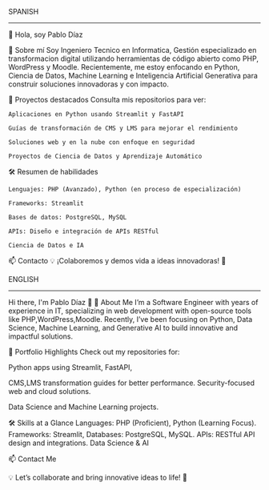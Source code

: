 SPANISH
__________
👋 Hola, soy Pablo Díaz

🚀 Sobre mí
Soy Ingeniero Tecnico en Informatica, Gestión   especializado en transformacion digital utilizando herramientas de código abierto como PHP, WordPress y Moodle.
Recientemente, me estoy enfocando en Python, Ciencia de Datos, Machine Learning e Inteligencia Artificial Generativa para construir soluciones innovadoras y con impacto.

🎥 Proyectos destacados
Consulta mis repositorios para ver:

    Aplicaciones en Python usando Streamlit y FastAPI

    Guías de transformación de CMS y LMS para mejorar el rendimiento

    Soluciones web y en la nube con enfoque en seguridad

    Proyectos de Ciencia de Datos y Aprendizaje Automático

🛠 Resumen de habilidades

    Lenguajes: PHP (Avanzado), Python (en proceso de especialización)

    Frameworks: Streamlit

    Bases de datos: PostgreSQL, MySQL

    APIs: Diseño e integración de APIs RESTful

    Ciencia de Datos e IA

📫 Contacto
💡 ¡Colaboremos y demos vida a ideas innovadoras! 🚀

ENGLISH
__________
Hi there, I'm Pablo Díaz 👋
🚀 About Me
I’m a Software Engineer with years of experience in IT, specializing in web development with open-source tools like PHP,WordPress,Moodle.
Recently, I’ve been focusing on Python, Data Science, Machine Learning, and Generative AI to build innovative and impactful solutions.

🎥 Portfolio Highlights
Check out my repositories for:

Python apps using Streamlit, FastAPI,

CMS,LMS transformation guides for better performance.
      Security-focused web and cloud solutions.

Data Science and Machine Learning projects.

🛠 Skills at a Glance
      Languages: PHP (Proficient), Python (Learning Focus).
      Frameworks: Streamlit, 
      Databases: PostgreSQL, MySQL.
      APIs: RESTful API design and integrations.
      Data Science & AI

📫 Contact Me

💡 Let’s collaborate and bring innovative ideas to life! 🚀
